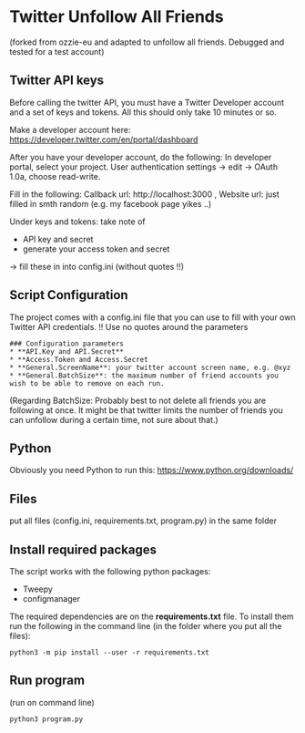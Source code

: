 # Twitter Unfollow All Friends

(forked from ozzie-eu and adapted to unfollow all friends. Debugged and tested for a test account)

## Twitter API keys
Before calling the twitter API, you must have a Twitter Developer account and a set of keys and tokens. All this should only take 10 minutes or so.

Make a developer account here: https://developer.twitter.com/en/portal/dashboard

After you have your developer account, do the following:
In developer portal, select your project. User authentication settings -> edit
-> OAuth 1.0a, choose read-write. 

Fill in the following: Callback url: http://localhost:3000 , Website url: just filled in smth random (e.g. my facebook page yikes ..)

Under keys and tokens:
take note of 
- API key and secret
- generate your access token and secret

-> fill these in into config.ini (without quotes !!)

## Script Configuration
The project comes with a config.ini file that you can use to fill with your own Twitter API credentials.
!! Use no quotes around the parameters

```
### Configuration parameters
* **API.Key and API.Secret**
* **Access.Token and Access.Secret
* **General.ScreenName**: your twitter account screen name, e.g. @xyz
* **General.BatchSize**: the maximum number of friend accounts you wish to be able to remove on each run. 
```

(Regarding BatchSize: Probably best to not delete all friends you are following at once. It might be that twitter limits the number of friends you can unfollow during a certain time, not sure about that.)

## Python
Obviously you need Python to run this: https://www.python.org/downloads/

## Files
put all files (config.ini, requirements.txt, program.py) in the same folder 

## Install required packages
The script works with the following python packages:
* Tweepy
* configmanager

The required dependencies are on the **requirements.txt** file. To install them run the following in the command line (in the folder where you put all the files):
```
python3 -m pip install --user -r requirements.txt
```

## Run program
(run on command line)
```
python3 program.py
```
